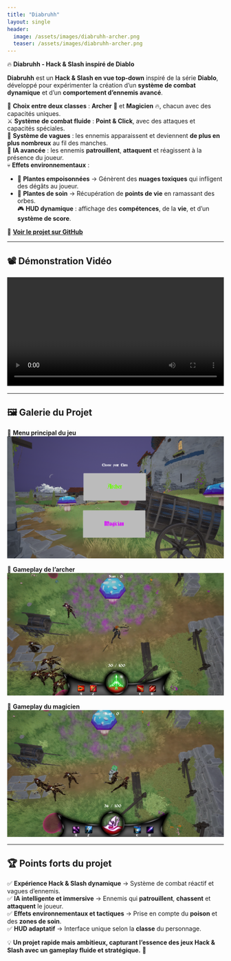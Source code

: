 ```yaml
---
title: "Diabruhh"
layout: single
header:
  image: /assets/images/diabruhh-archer.png
  teaser: /assets/images/diabruhh-archer.png
---
```


🔥 **Diabruhh - Hack & Slash inspiré de Diablo**  

**Diabruhh** est un **Hack & Slash en vue top-down** inspiré de la série **Diablo**, développé pour expérimenter la création d’un **système de combat dynamique** et d’un **comportement d’ennemis avancé**.  

👥 **Choix entre deux classes** : **Archer** 🏹 et **Magicien** 🔥, chacun avec des capacités uniques.  
⚔ **Système de combat fluide** : **Point & Click**, avec des attaques et capacités spéciales.  
🌊 **Système de vagues** : les ennemis apparaissent et deviennent **de plus en plus nombreux** au fil des manches.  
🤖 **IA avancée** : les ennemis **patrouillent**, **attaquent** et réagissent à la présence du joueur.  
💀 **Effets environnementaux** :  
   - 🌿 **Plantes empoisonnées** → Génèrent des **nuages toxiques** qui infligent des dégâts au joueur.  
   - 💊 **Plantes de soin** → Récupération de **points de vie** en ramassant des orbes.  
🎮 **HUD dynamique** : affichage des **compétences**, de la **vie**, et d’un **système de score**.  

🔗 **[Voir le projet sur GitHub](https://github.com/Quest-Education-Group/lyo-t3-gamegear-p9-03)**  

---

## 📽️ **Démonstration Vidéo**  

<video controls width="100%">
  <source src="/assets/videos/diabruhh-demo.mp4" type="video/mp4">
  Votre navigateur ne supporte pas la vidéo.
</video>  

---

## 🖼️ **Galerie du Projet**  

📌 **Menu principal du jeu**  
![Menu du jeu](/assets/images/diabruhh-menu.png)  

📌 **Gameplay de l’archer**  
![Gameplay Archer](/assets/images/diabruhh-archer.png)  

📌 **Gameplay du magicien**  
![Gameplay Magicien](/assets/images/diabruhh-magician.png)  

---

## 🏆 **Points forts du projet**  
✅ **Expérience Hack & Slash dynamique** → Système de combat réactif et vagues d’ennemis.  
✅ **IA intelligente et immersive** → Ennemis qui **patrouillent**, **chassent** et **attaquent** le joueur.  
✅ **Effets environnementaux et tactiques** → Prise en compte du **poison** et des **zones de soin**.  
✅ **HUD adaptatif** → Interface unique selon la **classe** du personnage.  

💡 **Un projet rapide mais ambitieux, capturant l’essence des jeux Hack & Slash avec un gameplay fluide et stratégique.** 🚀  

